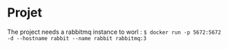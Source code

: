 # Projet

The project needs a rabbitmq instance to worl :
`$ docker run -p 5672:5672 -d --hostname rabbit --name rabbit rabbitmq:3`